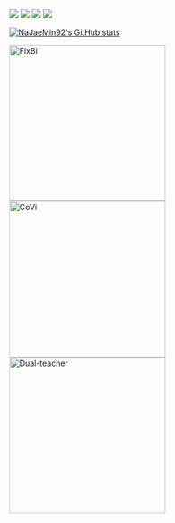 <!-- ### 🌱🌱🌱 -->

<!--
**NaJaeMin92/NaJaeMin92** is a ✨ _special_ ✨ repository because its `README.md` (this file) appears on your GitHub profile.

Here are some ideas to get you started:

- 🔭 I’m currently working on ...
- 🌱 I’m currently learning ...
- 👯 I’m looking to collaborate on ...
- 🤔 I’m looking for help with ...
- 💬 Ask me about ...
- 📫 How to reach me: ...
- 😄 Pronouns: ...
- ⚡ Fun fact: ...
-->

<img src="https://img.shields.io/badge/Python-3766AB?style=flat-square&logo=Python&logoColor=white"/></a>
<img src="https://img.shields.io/badge/PyTorch-EE4C2C?style=flat-square&logo=PyTorch&logoColor=white"/></a>
<img src="https://img.shields.io/badge/OpenCV-5C3EE8?style=flat-square&logo=OpenCV&logoColor=white"/></a>
<img src="https://img.shields.io/badge/Transfer Learning-7E4DD2?style=flat-square&logo=Aiqfome&logoColor=white"/></a>

[![NaJaeMin92's GitHub stats](https://github-readme-stats.zohan.tech/api?username=NaJaeMin92&count_private=true&hide=prs,issues,contribs&show_icons=true&include_all_commits=true&theme=darcula&bg_color=22272E&title_color=DF7A5F)](https://github.com/NaJaeMin92)

<p align="left">
    <a href="https://github.com/NaJaeMin92/FixBi"><img width="278" src="https://denvercoder1-github-readme-stats.vercel.app/api/pin/?username=NaJaeMin92&repo=FixBi&theme=react&bg_color=22272E&title_color=DF7A5F&hide_border=false&icon_color=F8D866&show_icons=true" alt="FixBi"></a>
    <a href="https://github.com/NaJaeMin92/Covi"><img width="278" src="https://denvercoder1-github-readme-stats.vercel.app/api/pin/?username=NaJaeMin92&repo=Covi&theme=react&bg_color=22272E&title_color=DF7A5F&hide_border=false&icon_color=F8D866&show_icons=true" alt="CoVi"></a>
    <a href="https://github.com/naver-ai/dual-teacher"><img width="278" src="https://denvercoder1-github-readme-stats.vercel.app/api/pin/?username=NaJaeMin92&repo=dual-teacher&theme=react&bg_color=22272E&title_color=DF7A5F&&hide_border=false&icon_color=F8D866&show_icons=true" alt="Dual-teacher"></a>
</p>
